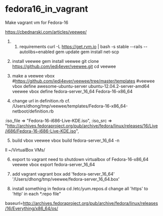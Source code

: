 fedora16_in_vagrant
=====================================

Make vagrant vm for Fedora-16

https://cbednarski.com/articles/veewee/

1. 1. requirements
curl -L https://get.rvm.io | bash -s stable --rails --autolibs=enabled
gem update
gem install net-scp

2. install veewee
gem install veewee
git clone https://github.com/jedi4ever/veewee.git
cd veewee

3. make a veewee vbox
#https://github.com/jedi4ever/veewee/tree/master/templates
#veewee vbox define awesome-ubuntu-server ubuntu-12.04.2-server-amd64
veewee vbox define fedora-server_16_64 Fedora-16-x86_64

4. change url in definition.rb
cf. /Users/dhong/tmp/veewee/templates/Fedora-16-x86_64-netboot/definition.rb

:iso_file => "Fedora-16-i686-Live-KDE.iso",
:iso_src => "http://archives.fedoraproject.org/pub/archive/fedora/linux/releases/16/Live/i686/Fedora-16-i686-Live-KDE.iso",

5. build vbox
veewee vbox build fedora-server_16_64 -n

ll ~/VirtualBox VMs/

6. export to vagrant
need to shutdown virtualbox of Fedora-16-x86_64
veewee vbox export fedora-server_16_64

7. add vagrant
vagrant box add 'fedora-server_16_64' '/Users/dhong/tmp/veewee/fedora-server_16_64.box'

8. install something in fedora
cd /etc/yum.repos.d
change all 'https' to 'http' in each *.repo file"

baseurl=http://archives.fedoraproject.org/pub/archive/fedora/linux/releases/16/Everything/x86_64/os/

